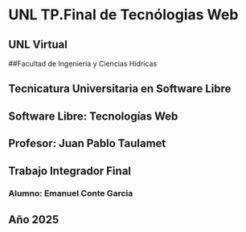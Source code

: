 # UNL TP.Final de Tecnólogias Web

## UNL Virtual

##Facultad de Ingeniería y Ciencias Hídricas

## Tecnicatura Universitaria en Software Libre

## Software Libre: Tecnologías Web

## Profesor: Juan Pablo Taulamet

## Trabajo Integrador  Final

### Alumno: Emanuel Conte Garcia

## Año 2025
